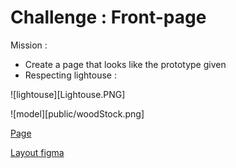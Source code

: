 # Challenge : Front-page

Mission :

- Create a page that looks like the prototype given
- Respecting lightouse : 

![lightouse][Lightouse.PNG]

![model][public/woodStock.png]


[Page](https://zakariaselassi.github.io/wood-page/)

[Layout figma ](https://www.figma.com/proto/fB6MeHVqXD5Gd9qzMPpzOc/WoodSock?node-id=0%3A2&scaling=min-zoom)
